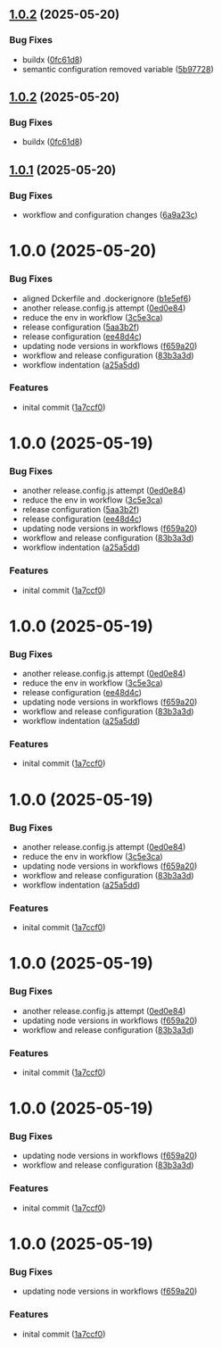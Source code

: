 ## [1.0.2](https://github.com/MonsieurDahlstrom/xp-fn-node-cidr/compare/v1.0.1...v1.0.2) (2025-05-20)


### Bug Fixes

* buildx ([0fc61d8](https://github.com/MonsieurDahlstrom/xp-fn-node-cidr/commit/0fc61d8c3510dbd1189bc6dd5c60561ec10d7200))
* semantic configuration removed variable ([5b97728](https://github.com/MonsieurDahlstrom/xp-fn-node-cidr/commit/5b977282886be61f8fe40fdbda305b7da9de18ae))

## [1.0.2](https://github.com/MonsieurDahlstrom/xp-fn-node-cidr/compare/v1.0.1...v1.0.2) (2025-05-20)


### Bug Fixes

* buildx ([0fc61d8](https://github.com/MonsieurDahlstrom/xp-fn-node-cidr/commit/0fc61d8c3510dbd1189bc6dd5c60561ec10d7200))

## [1.0.1](https://github.com/MonsieurDahlstrom/xp-fn-node-cidr/compare/v1.0.0...v1.0.1) (2025-05-20)


### Bug Fixes

* workflow and configuration changes ([6a9a23c](https://github.com/MonsieurDahlstrom/xp-fn-node-cidr/commit/6a9a23c6181cf73bde270434d5eff23645128e9f))

# 1.0.0 (2025-05-20)


### Bug Fixes

* aligned Dckerfile and .dockerignore ([b1e5ef6](https://github.com/MonsieurDahlstrom/xp-fn-node-cidr/commit/b1e5ef6dd02b49c2519c99456cf4009e3d78786b))
* another release.config.js attempt ([0ed0e84](https://github.com/MonsieurDahlstrom/xp-fn-node-cidr/commit/0ed0e846518552a2cc39ececeabfc81900d0c151))
* reduce the env in workflow ([3c5e3ca](https://github.com/MonsieurDahlstrom/xp-fn-node-cidr/commit/3c5e3ca9f8c582f0cb3fac47ebf5b69c42142585))
* release configuration ([5aa3b2f](https://github.com/MonsieurDahlstrom/xp-fn-node-cidr/commit/5aa3b2f6e80f7228797e66483308fdb26b2798f3))
* release configuration ([ee48d4c](https://github.com/MonsieurDahlstrom/xp-fn-node-cidr/commit/ee48d4cf4f7d93edca196f675451cbe93f8e588a))
* updating node versions in workflows ([f659a20](https://github.com/MonsieurDahlstrom/xp-fn-node-cidr/commit/f659a20ded19a38e559077696347729144b50f12))
* workflow and release configuration ([83b3a3d](https://github.com/MonsieurDahlstrom/xp-fn-node-cidr/commit/83b3a3de9458e47a614ed6570e18e814432e3b16))
* workflow indentation ([a25a5dd](https://github.com/MonsieurDahlstrom/xp-fn-node-cidr/commit/a25a5dda068529688b59d7015c38c62cd11e11bf))


### Features

* inital commit ([1a7ccf0](https://github.com/MonsieurDahlstrom/xp-fn-node-cidr/commit/1a7ccf0ef45c0704e6b357eac2bfe32f7419aa77))

# 1.0.0 (2025-05-19)


### Bug Fixes

* another release.config.js attempt ([0ed0e84](https://github.com/MonsieurDahlstrom/xp-fn-node-cidr/commit/0ed0e846518552a2cc39ececeabfc81900d0c151))
* reduce the env in workflow ([3c5e3ca](https://github.com/MonsieurDahlstrom/xp-fn-node-cidr/commit/3c5e3ca9f8c582f0cb3fac47ebf5b69c42142585))
* release configuration ([5aa3b2f](https://github.com/MonsieurDahlstrom/xp-fn-node-cidr/commit/5aa3b2f6e80f7228797e66483308fdb26b2798f3))
* release configuration ([ee48d4c](https://github.com/MonsieurDahlstrom/xp-fn-node-cidr/commit/ee48d4cf4f7d93edca196f675451cbe93f8e588a))
* updating node versions in workflows ([f659a20](https://github.com/MonsieurDahlstrom/xp-fn-node-cidr/commit/f659a20ded19a38e559077696347729144b50f12))
* workflow and release configuration ([83b3a3d](https://github.com/MonsieurDahlstrom/xp-fn-node-cidr/commit/83b3a3de9458e47a614ed6570e18e814432e3b16))
* workflow indentation ([a25a5dd](https://github.com/MonsieurDahlstrom/xp-fn-node-cidr/commit/a25a5dda068529688b59d7015c38c62cd11e11bf))


### Features

* inital commit ([1a7ccf0](https://github.com/MonsieurDahlstrom/xp-fn-node-cidr/commit/1a7ccf0ef45c0704e6b357eac2bfe32f7419aa77))

# 1.0.0 (2025-05-19)


### Bug Fixes

* another release.config.js attempt ([0ed0e84](https://github.com/MonsieurDahlstrom/xp-fn-node-cidr/commit/0ed0e846518552a2cc39ececeabfc81900d0c151))
* reduce the env in workflow ([3c5e3ca](https://github.com/MonsieurDahlstrom/xp-fn-node-cidr/commit/3c5e3ca9f8c582f0cb3fac47ebf5b69c42142585))
* release configuration ([ee48d4c](https://github.com/MonsieurDahlstrom/xp-fn-node-cidr/commit/ee48d4cf4f7d93edca196f675451cbe93f8e588a))
* updating node versions in workflows ([f659a20](https://github.com/MonsieurDahlstrom/xp-fn-node-cidr/commit/f659a20ded19a38e559077696347729144b50f12))
* workflow and release configuration ([83b3a3d](https://github.com/MonsieurDahlstrom/xp-fn-node-cidr/commit/83b3a3de9458e47a614ed6570e18e814432e3b16))
* workflow indentation ([a25a5dd](https://github.com/MonsieurDahlstrom/xp-fn-node-cidr/commit/a25a5dda068529688b59d7015c38c62cd11e11bf))


### Features

* inital commit ([1a7ccf0](https://github.com/MonsieurDahlstrom/xp-fn-node-cidr/commit/1a7ccf0ef45c0704e6b357eac2bfe32f7419aa77))

# 1.0.0 (2025-05-19)


### Bug Fixes

* another release.config.js attempt ([0ed0e84](https://github.com/MonsieurDahlstrom/xp-fn-node-cidr/commit/0ed0e846518552a2cc39ececeabfc81900d0c151))
* reduce the env in workflow ([3c5e3ca](https://github.com/MonsieurDahlstrom/xp-fn-node-cidr/commit/3c5e3ca9f8c582f0cb3fac47ebf5b69c42142585))
* updating node versions in workflows ([f659a20](https://github.com/MonsieurDahlstrom/xp-fn-node-cidr/commit/f659a20ded19a38e559077696347729144b50f12))
* workflow and release configuration ([83b3a3d](https://github.com/MonsieurDahlstrom/xp-fn-node-cidr/commit/83b3a3de9458e47a614ed6570e18e814432e3b16))
* workflow indentation ([a25a5dd](https://github.com/MonsieurDahlstrom/xp-fn-node-cidr/commit/a25a5dda068529688b59d7015c38c62cd11e11bf))


### Features

* inital commit ([1a7ccf0](https://github.com/MonsieurDahlstrom/xp-fn-node-cidr/commit/1a7ccf0ef45c0704e6b357eac2bfe32f7419aa77))

# 1.0.0 (2025-05-19)


### Bug Fixes

* another release.config.js attempt ([0ed0e84](https://github.com/MonsieurDahlstrom/xp-fn-node-cidr/commit/0ed0e846518552a2cc39ececeabfc81900d0c151))
* updating node versions in workflows ([f659a20](https://github.com/MonsieurDahlstrom/xp-fn-node-cidr/commit/f659a20ded19a38e559077696347729144b50f12))
* workflow and release configuration ([83b3a3d](https://github.com/MonsieurDahlstrom/xp-fn-node-cidr/commit/83b3a3de9458e47a614ed6570e18e814432e3b16))


### Features

* inital commit ([1a7ccf0](https://github.com/MonsieurDahlstrom/xp-fn-node-cidr/commit/1a7ccf0ef45c0704e6b357eac2bfe32f7419aa77))

# 1.0.0 (2025-05-19)


### Bug Fixes

* updating node versions in workflows ([f659a20](https://github.com/MonsieurDahlstrom/xp-fn-node-cidr/commit/f659a20ded19a38e559077696347729144b50f12))
* workflow and release configuration ([83b3a3d](https://github.com/MonsieurDahlstrom/xp-fn-node-cidr/commit/83b3a3de9458e47a614ed6570e18e814432e3b16))


### Features

* inital commit ([1a7ccf0](https://github.com/MonsieurDahlstrom/xp-fn-node-cidr/commit/1a7ccf0ef45c0704e6b357eac2bfe32f7419aa77))

# 1.0.0 (2025-05-19)


### Bug Fixes

* updating node versions in workflows ([f659a20](https://github.com/MonsieurDahlstrom/xp-fn-node-cidr/commit/f659a20ded19a38e559077696347729144b50f12))


### Features

* inital commit ([1a7ccf0](https://github.com/MonsieurDahlstrom/xp-fn-node-cidr/commit/1a7ccf0ef45c0704e6b357eac2bfe32f7419aa77))
